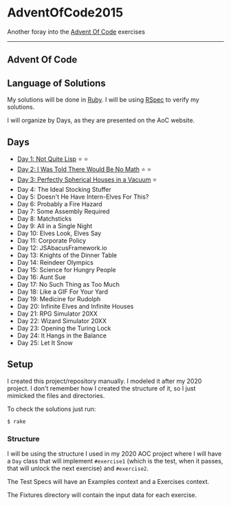 # AdventOfCode2015

Another foray into the [Advent Of Code](https://adventofcode.com/2015) exercises

----

## Advent Of Code


## Language of Solutions

My solutions will be done in [Ruby](https://www.ruby-lang.org/en/). I will be using [RSpec](https://relishapp.com/rspec/) to verify my solutions.

I will organize by Days, as they are presented on the AoC website.

## Days

* [Day 1: Not Quite Lisp](https://adventofcode.com/2015/day/1) ⭐️ ⭐️
* [Day 2: I Was Told There Would Be No Math](https://adventofcode.com/2015/day/2) ⭐️ ⭐️
* [Day 3: Perfectly Spherical Houses in a Vacuum](https://adventofcode.com/2015/day/3) ⭐️
* Day 4: The Ideal Stocking Stuffer
* Day 5: Doesn't He Have Intern-Elves For This?
* Day 6: Probably a Fire Hazard
* Day 7: Some Assembly Required
* Day 8: Matchsticks
* Day 9: All in a Single Night
* Day 10: Elves Look, Elves Say
* Day 11: Corporate Policy
* Day 12: JSAbacusFramework.io
* Day 13: Knights of the Dinner Table
* Day 14: Reindeer Olympics
* Day 15: Science for Hungry People
* Day 16: Aunt Sue
* Day 17: No Such Thing as Too Much
* Day 18: Like a GIF For Your Yard
* Day 19: Medicine for Rudolph
* Day 20: Infinite Elves and Infinite Houses
* Day 21: RPG Simulator 20XX
* Day 22: Wizard Simulator 20XX
* Day 23: Opening the Turing Lock
* Day 24: It Hangs in the Balance
* Day 25: Let It Snow


## Setup

I created this project/repository manually. I modeled it after my 2020 project. I don't remember how I created the structure of it, so I just mimicked the files and directories.

To check the solutions just run:

```
$ rake
```

### Structure

I will be using the structure I used in my 2020 AOC project where I will have a `Day` class that will implement `#exercise1` (which is the test, when it passes, that will unlock the next exercise) and `#exercise2`.

The Test Specs will have an Examples context and a Exercises context.

The Fixtures directory will contain the input data for each exercise.

